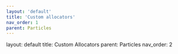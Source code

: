 ```yaml
---
layout: 'default'
title: 'Custom allocators'
nav_order: 1
parent: Particles
---
```



layout: default
title: Custom Allocators
parent: Particles
nav_order: 2

